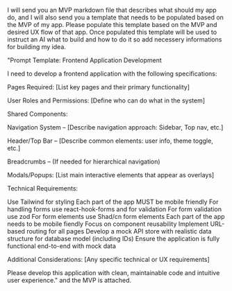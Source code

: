 I will send you an MVP markdown file that describes what should my app do, and I will also send you a template that needs to be populated based on the MVP of my app. Please populate this template based on the MVP and desired UX flow of that app. Once populated this template will be used to instruct an AI what to build and how to do it so add necessery informations for building my idea.

"Prompt Template: Frontend Application Development

I need to develop a frontend application with the following specifications:

Pages Required: [List key pages and their primary functionality]

User Roles and Permissions: [Define who can do what in the system]

Shared Components:

Navigation System – [Describe navigation approach: Sidebar, Top nav, etc.]

Header/Top Bar – [Describe common elements: user info, theme toggle, etc.]

Breadcrumbs – (If needed for hierarchical navigation)

Modals/Popups: [List main interactive elements that appear as overlays]

Technical Requirements:

Use Tailwind for styling
Each part of the app MUST be mobile friendly
For handling forms use react-hook-forms and for validation
For form validation use zod
For form elements use Shad/cn form elements
Each part of the app needs to be mobile fiendly
Focus on component reusability
Implement URL-based routing for all pages
Develop a mock API store with realistic data structure for database model (including IDs)
Ensure the application is fully functional end-to-end with mock data

Additional Considerations: [Any specific technical or UX requirements]

Please develop this application with clean, maintainable code and intuitive user experience." and the MVP is attached.
